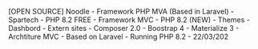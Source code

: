 [OPEN SOURCE] Noodle - Framework PHP MVA (Based in Laravel) - Spartech - PHP 8.2
FREE - Framework MVC - PHP 8.2 (NEW)
     - Themes
     - Dashbord
     - Extern sites
     - Composer 2.0
     - Boostrap 4
     - Materialize 3
     - Archtiture MVC - Based on Laravel
     - Running PHP 8.2
                            - 22/03/202